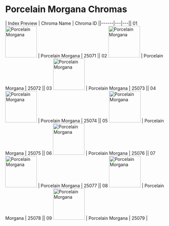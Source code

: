 # Porcelain Morgana Chromas

| Index  Preview | Chroma Name | Chroma ID ||------|---|---|| 01  <img src='https://raw.communitydragon.org/latest/plugins/rcp-be-lol-game-data/global/default/v1/champion-chroma-images/25/25071.png' alt='Porcelain Morgana' width='100'> | Porcelain Morgana | 25071 || 02  <img src='https://raw.communitydragon.org/latest/plugins/rcp-be-lol-game-data/global/default/v1/champion-chroma-images/25/25072.png' alt='Porcelain Morgana' width='100'> | Porcelain Morgana | 25072 || 03  <img src='https://raw.communitydragon.org/latest/plugins/rcp-be-lol-game-data/global/default/v1/champion-chroma-images/25/25073.png' alt='Porcelain Morgana' width='100'> | Porcelain Morgana | 25073 || 04  <img src='https://raw.communitydragon.org/latest/plugins/rcp-be-lol-game-data/global/default/v1/champion-chroma-images/25/25074.png' alt='Porcelain Morgana' width='100'> | Porcelain Morgana | 25074 || 05  <img src='https://raw.communitydragon.org/latest/plugins/rcp-be-lol-game-data/global/default/v1/champion-chroma-images/25/25075.png' alt='Porcelain Morgana' width='100'> | Porcelain Morgana | 25075 || 06  <img src='https://raw.communitydragon.org/latest/plugins/rcp-be-lol-game-data/global/default/v1/champion-chroma-images/25/25076.png' alt='Porcelain Morgana' width='100'> | Porcelain Morgana | 25076 || 07  <img src='https://raw.communitydragon.org/latest/plugins/rcp-be-lol-game-data/global/default/v1/champion-chroma-images/25/25077.png' alt='Porcelain Morgana' width='100'> | Porcelain Morgana | 25077 || 08  <img src='https://raw.communitydragon.org/latest/plugins/rcp-be-lol-game-data/global/default/v1/champion-chroma-images/25/25078.png' alt='Porcelain Morgana' width='100'> | Porcelain Morgana | 25078 || 09  <img src='https://raw.communitydragon.org/latest/plugins/rcp-be-lol-game-data/global/default/v1/champion-chroma-images/25/25079.png' alt='Porcelain Morgana' width='100'> | Porcelain Morgana | 25079 |